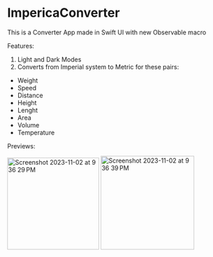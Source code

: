 # ImpericaConverter
This is a Converter App made in Swift UI with new Observable macro

Features: 
1. Light and Dark Modes
2. Converts from Imperial system to Metric for these pairs:
- Weight
- Speed
- Distance
- Height
- Lenght
- Area
- Volume
- Temperature 


Previews: 

<img width="210" alt="Screenshot 2023-11-02 at 9 36 29 PM" src="https://github.com/Burenman/ImpericaConverter/assets/102731422/34e6d999-62de-469f-8179-e359b58699f8">

<img width="214" alt="Screenshot 2023-11-02 at 9 36 39 PM" src="https://github.com/Burenman/ImpericaConverter/assets/102731422/bef69d29-d1c7-43b8-b623-a7c753266f08">
